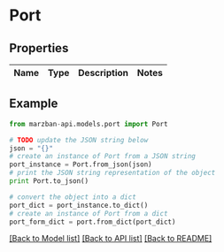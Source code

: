 # Port


## Properties

Name | Type | Description | Notes
------------ | ------------- | ------------- | -------------

## Example

```python
from marzban-api.models.port import Port

# TODO update the JSON string below
json = "{}"
# create an instance of Port from a JSON string
port_instance = Port.from_json(json)
# print the JSON string representation of the object
print Port.to_json()

# convert the object into a dict
port_dict = port_instance.to_dict()
# create an instance of Port from a dict
port_form_dict = port.from_dict(port_dict)
```
[[Back to Model list]](../README.md#documentation-for-models) [[Back to API list]](../README.md#documentation-for-api-endpoints) [[Back to README]](../README.md)


